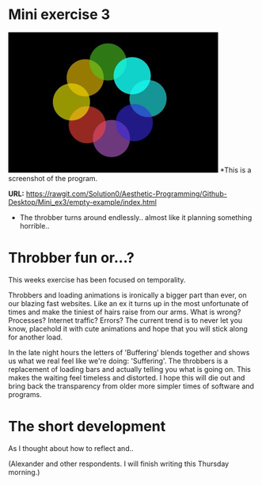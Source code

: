 # Mini exercise 3

![alt text](https://github.com/Solution0/Aesthetic-Programming/blob/Github-Desktop/Mini_ex3/Screenshot.JPG?raw=true)
*This is a screenshot of the program.

**URL:** https://rawgit.com/Solution0/Aesthetic-Programming/Github-Desktop/Mini_ex3/empty-example/index.html
- The throbber turns around endlessly.. almost like it planning something horrible..

# Throbber fun or...?
This weeks exercise has been focused on temporality.

Throbbers and loading animations is ironically a bigger part than ever, on our blazing fast websites. Like an ex it turns up in the most unfortunate of times and make the tiniest of hairs raise from our arms. What is wrong? Processes? Internet traffic? Errors? The current trend is to never let you know, placehold it with cute animations and hope that you will stick along for another load.

In the late night hours the letters of 'Buffering' blends together and shows us what we real feel like we're doing: 'Suffering'. The throbbers is a replacement of loading bars and actually telling you what is going on. This makes the waiting feel timeless and distorted. I hope this will die out and bring back the transparency from older more simpler times of software and programs.

# The short development
As I thought about how to reflect and..

(Alexander and other respondents. I will finish writing this Thursday morning.)
